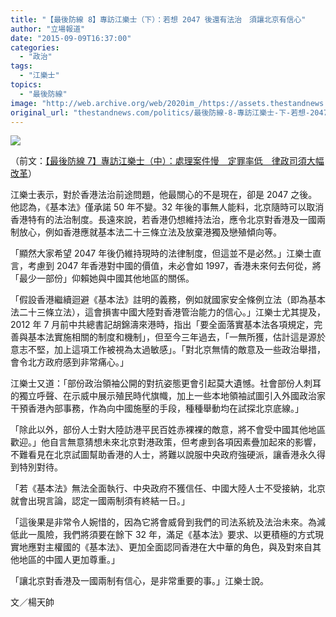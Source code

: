 ```yaml
---
title: "【最後防線 8】專訪江樂士（下）：若想 2047 後還有法治　須讓北京有信心"
author: "立場報道"
date: "2015-09-09T16:37:00"
categories:
  - "政治"
tags:
  - "江樂士"
topics:
  - "最後防線"
image: "http://web.archive.org/web/2020im_/https://assets.thestandnews.com/media/photos/kong-04_YgXAm.png"
original_url: "thestandnews.com/politics/最後防線-8-專訪江樂士-下-若想-2047-後還有法治-須讓北京有信心"
---
```

![](http://web.archive.org/web/2020im_/https://assets.thestandnews.com/media/photos/kong-04_YgXAm.png)

（前文：[【最後防線 7】專訪江樂士（中）：處理案件慢　定罪率低　律政司須大幅改革](../../politics/%E6%9C%80%E5%BE%8C%E9%98%B2%E7%B7%9A-7-%E5%B0%88%E8%A8%AA%E6%B1%9F%E6%A8%82%E5%A3%AB-%E4%B8%AD-%E8%99%95%E7%90%86%E6%A1%88%E4%BB%B6%E6%85%A2-%E5%AE%9A%E7%BD%AA%E7%8E%87%E4%BD%8E-%E5%BE%8B%E6%94%BF%E5%8F%B8%E9%A0%88%E5%A4%A7%E5%B9%85%E6%94%B9%E9%9D%A9/)）

江樂士表示，對於香港法治前途問題，他最關心的不是現在，卻是 2047 之後。他認為，《基本法》僅承諾 50 年不變。32 年後的事無人能料，北京隨時可以取消香港特有的法治制度。長遠來說，若香港仍想維持法治，應令北京對香港及一國兩制放心，例如香港應就基本法二十三條立法及放棄港獨及戀殖傾向等。

「顯然大家希望 2047 年後仍維持現時的法律制度，但這並不是必然。」江樂士直言，考慮到 2047 年香港對中國的價值，未必會如 1997，香港未來何去何從，將「最少一部份」仰賴她與中國其他地區的關係。

「假設香港繼續迴避《基本法》註明的義務，例如就國家安全條例立法（即為基本法二十三條立法），這會損害中國大陸對香港管治能力的信心。」江樂士尤其提及，2012 年 7 月前中共總書記胡錦濤來港時，指出「要全面落實基本法各項規定，完善與基本法實施相關的制度和機制」，但至今三年過去，「一無所獲，估計這是源於意志不堅，加上這項工作被視為太過敏感」。「對北京無情的敵意及一些政治舉措，會令北方政府感到非常痛心。」

江樂士又道：「部份政治領袖公開的對抗姿態更會引起莫大遺憾。社會部份人刺耳的獨立呼聲、在示威中展示殖民時代旗幟，加上一些本地領袖試圖引入外國政治家干預香港內部事務，作為向中國施壓的手段，種種舉動均在試探北京底線。」

「除此以外，部份人士對大陸訪港平民百姓赤裸裸的敵意，將不會受中國其他地區歡迎。」他自言無意猜想未來北京對港政策，但考慮到各項因素疊加起來的影響，不難看見在北京試圖幫助香港的人士，將難以說服中央政府強硬派，讓香港永久得到特別對待。

「若《基本法》無法全面執行、中央政府不獲信任、中國大陸人士不受接納，北京就會出現言論，認定一國兩制須有終結一日。」

「這後果是非常令人婉惜的，因為它將會威脅到我們的司法系統及法治未來。為減低此一風險，我們將須要在餘下 32 年，滿足《基本法》要求、以更積極的方式現實地應對主權國的《基本法》、更加全面認同香港在大中華的角色，與及對來自其他地區的中國人更加尊重。」

「讓北京對香港及一國兩制有信心，是非常重要的事。」江樂士說。

文／楊天帥